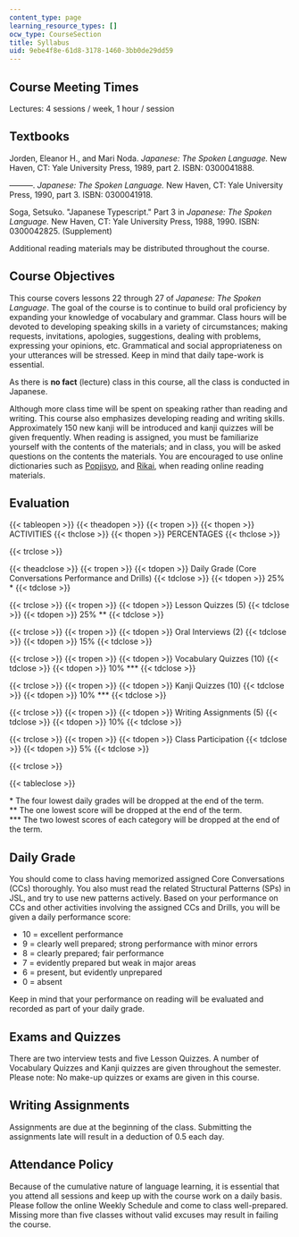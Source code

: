 ```yaml
---
content_type: page
learning_resource_types: []
ocw_type: CourseSection
title: Syllabus
uid: 9ebe4f8e-61d8-3178-1460-3bb0de29dd59
---
```


Course Meeting Times
--------------------

Lectures: 4 sessions / week, 1 hour / session

Textbooks
---------

Jorden, Eleanor H., and Mari Noda. _Japanese: The Spoken Language._ New Haven, CT: Yale University Press, 1989, part 2. ISBN: 0300041888.

———. _Japanese: The Spoken Language._ New Haven, CT: Yale University Press, 1990, part 3. ISBN: 0300041918.

Soga, Setsuko. "Japanese Typescript." Part 3 in _Japanese: The Spoken Language._ New Haven, CT: Yale University Press, 1988, 1990. ISBN: 0300042825. (Supplement)

Additional reading materials may be distributed throughout the course.

Course Objectives
-----------------

This course covers lessons 22 through 27 of _Japanese: The Spoken Language_. The goal of the course is to continue to build oral proficiency by expanding your knowledge of vocabulary and grammar. Class hours will be devoted to developing speaking skills in a variety of circumstances; making requests, invitations, apologies, suggestions, dealing with problems, expressing your opinions, etc. Grammatical and social appropriateness on your utterances will be stressed. Keep in mind that daily tape-work is essential.

As there is **no fact** (lecture) class in this course, all the class is conducted in Japanese.

Although more class time will be spent on speaking rather than reading and writing. This course also emphasizes developing reading and writing skills. Approximately 150 new kanji will be introduced and kanji quizzes will be given frequently. When reading is assigned, you must be familiarize yourself with the contents of the materials; and in class, you will be asked questions on the contents the materials. You are encouraged to use online dictionaries such as [Popjisyo](http://www.popjisyo.com/WebHint/Portal_e.aspx), and [Rikai](http://www.rikai.com/perl/HomePage.pl?Language=Ja), when reading online reading materials.

Evaluation
----------

{{< tableopen >}}
{{< theadopen >}}
{{< tropen >}}
{{< thopen >}}
ACTIVITIES
{{< thclose >}}
{{< thopen >}}
PERCENTAGES
{{< thclose >}}

{{< trclose >}}

{{< theadclose >}}
{{< tropen >}}
{{< tdopen >}}
Daily Grade (Core Conversations Performance and Drills)
{{< tdclose >}}
{{< tdopen >}}
25% \*
{{< tdclose >}}

{{< trclose >}}
{{< tropen >}}
{{< tdopen >}}
Lesson Quizzes (5)
{{< tdclose >}}
{{< tdopen >}}
25% \*\*
{{< tdclose >}}

{{< trclose >}}
{{< tropen >}}
{{< tdopen >}}
Oral Interviews (2)
{{< tdclose >}}
{{< tdopen >}}
15%
{{< tdclose >}}

{{< trclose >}}
{{< tropen >}}
{{< tdopen >}}
Vocabulary Quizzes (10)
{{< tdclose >}}
{{< tdopen >}}
10% \*\*\*
{{< tdclose >}}

{{< trclose >}}
{{< tropen >}}
{{< tdopen >}}
Kanji Quizzes (10)
{{< tdclose >}}
{{< tdopen >}}
10% \*\*\*
{{< tdclose >}}

{{< trclose >}}
{{< tropen >}}
{{< tdopen >}}
Writing Assignments (5)
{{< tdclose >}}
{{< tdopen >}}
10%
{{< tdclose >}}

{{< trclose >}}
{{< tropen >}}
{{< tdopen >}}
Class Participation
{{< tdclose >}}
{{< tdopen >}}
5%
{{< tdclose >}}

{{< trclose >}}

{{< tableclose >}}

\* The four lowest daily grades will be dropped at the end of the term.  
\*\* The one lowest score will be dropped at the end of the term.  
\*\*\* The two lowest scores of each category will be dropped at the end of the term.

Daily Grade
-----------

You should come to class having memorized assigned Core Conversations (CCs) thoroughly. You also must read the related Structural Patterns (SPs) in JSL, and try to use new patterns actively. Based on your performance on CCs and other activities involving the assigned CCs and Drills, you will be given a daily performance score:

*   10 = excellent performance
*   9 = clearly well prepared; strong performance with minor errors
*   8 = clearly prepared; fair performance
*   7 = evidently prepared but weak in major areas
*   6 = present, but evidently unprepared
*   0 = absent

Keep in mind that your performance on reading will be evaluated and recorded as part of your daily grade.

Exams and Quizzes
-----------------

There are two interview tests and five Lesson Quizzes. A number of Vocabulary Quizzes and Kanji quizzes are given throughout the semester. Please note: No make-up quizzes or exams are given in this course.

Writing Assignments
-------------------

Assignments are due at the beginning of the class. Submitting the assignments late will result in a deduction of 0.5 each day.

Attendance Policy
-----------------

Because of the cumulative nature of language learning, it is essential that you attend all sessions and keep up with the course work on a daily basis. Please follow the online Weekly Schedule and come to class well-prepared. Missing more than five classes without valid excuses may result in failing the course.